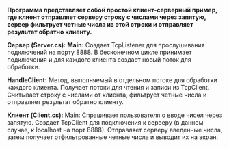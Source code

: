 
**Программа представляет собой простой клиент-серверный пример, где клиент отправляет серверу строку с числами через запятую, сервер фильтрует четные числа из этой строки и отправляет результат обратно клиенту.**

**Сервер (Server.cs):**
**Main:** Создает TcpListener для прослушивания подключений на порту 8888. В бесконечном цикле принимает подключения и для каждого клиента создает новый поток для обработки.

**HandleClient:** Метод, выполняемый в отдельном потоке для обработки каждого клиента. Получает потоки для чтения и записи из TcpClient. Считывает строку с числами от клиента, фильтрует четные числа и отправляет результат обратно клиенту.

**Клиент (Client.cs):**
Main: Спрашивает пользователя о вводе чисел через запятую. Создает TcpClient для подключения к серверу (в данном случае, к localhost на порт 8888). Отправляет серверу введенные числа, затем получает отфильтрованные четные числа и выводит их на экран.
